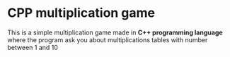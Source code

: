 # CPP multiplication game
This is a simple multiplication game made in **C++ programming language** where the program ask you about multiplications tables with number between 1 and 10
